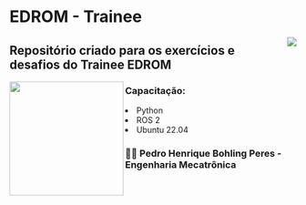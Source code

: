 # EDROM - Trainee

<img src='https://static.wixstatic.com/media/9d5617_66826a5ae4d54801820eaf0ac2e53d58~mv2.png/v1/crop/x_0,y_854,w_2364,h_594/fill/w_191,h_48,al_c,q_85,usm_1.20_1.00_0.01,enc_auto/EDROM%20HORIZONTAL.png' align='right'>
<h2>Repositório criado para os exercícios e desafios do Trainee EDROM</h2>
<img src='https://static.wixstatic.com/media/9d5617_a4c77748888a4c0e8884d1873f55337d~mv2.png/v1/fill/w_440,h_440,al_c,q_85,usm_1.20_1.00_0.01,enc_auto/SIMBOLO%20EDROM.png' align='left' width='200px' height='200px'>
<h3>Capacitação:</h3>
<p>
  <li>Python</li>
  <li>ROS 2</li>
  <li>Ubuntu 22.04</li>
</p>
<h3>🧑‍💻 Pedro Henrique Bohling Peres -
Engenharia Mecatrônica </h3>

